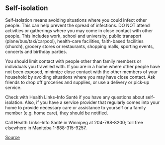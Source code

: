 ## Self-isolation

Self-isolation means avoiding situations where you could infect other people. This can help prevent the spread of infections. DO NOT attend activities or gatherings where you may come in close contact with other people. This includes work, school and university, public transport (plane/bus/taxi/carpool), health-care facilities, faith-based facilities (church), grocery stores or restaurants, shopping malls, sporting events, concerts and birthday parties.

You should limit contact with people other than family members or individuals you travelled with. If you are in a home where other people have not been exposed, minimize close contact with the other
members of your household by avoiding situations where you may have close contact. Ask friends to drop off groceries and supplies, or use a delivery or pick-up service.

Check with Health Links–Info Santé if you have any questions about self-isolation. Also, if you have a service provider that regularly comes into your home to provide necessary care or assistance to yourself or a family member (e.g. home care), they should be notified.

Call Health Links–Info Santé in Winnipeg at 204-788-8200; toll free elsewhere in Manitoba 1-888-315-9257.

[Source](https://www.gov.mb.ca/health/publichealth/factsheets/coronavirus_selfisolation.pdf)
